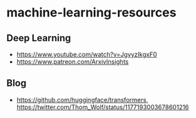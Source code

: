 # machine-learning-resources

## Deep Learning

- https://www.youtube.com/watch?v=JgvyzIkgxF0
- https://www.patreon.com/ArxivInsights

## Blog 

- https://github.com/huggingface/transformers, https://twitter.com/Thom_Wolf/status/1177193003678601216
